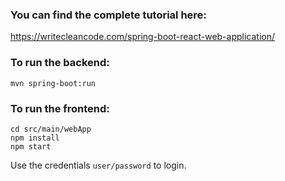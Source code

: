 ### You can find the complete tutorial here:
https://writecleancode.com/spring-boot-react-web-application/
### To run the backend:
`mvn spring-boot:run`

### To run the frontend:
```
cd src/main/webApp
npm install
npm start
```

Use the credentials `user/password` to login.
